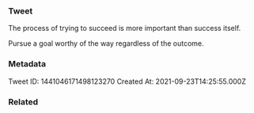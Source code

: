 ### Tweet
The process of trying to succeed is more important than success itself. 

Pursue a goal worthy of the way regardless of the outcome.

### Metadata
Tweet ID: 1441046171498123270
Created At: 2021-09-23T14:25:55.000Z

### Related

